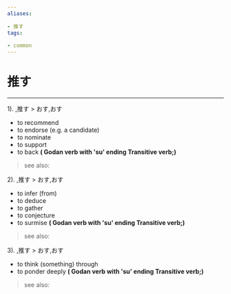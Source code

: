 ```yaml
---
aliases:
    
- 推す
tags:
    
- common
---
```


# 推す
---
1).
,推す > おす,おす

- to recommend
- to endorse (e.g. a candidate)
- to nominate
- to support
- to back
**( Godan verb with 'su' ending Transitive verb;)**
> see also: 
            
2).
,推す > おす,おす

- to infer (from)
- to deduce
- to gather
- to conjecture
- to surmise
**( Godan verb with 'su' ending Transitive verb;)**
> see also: 
            
3).
,推す > おす,おす

- to think (something) through
- to ponder deeply
**( Godan verb with 'su' ending Transitive verb;)**
> see also: 
            